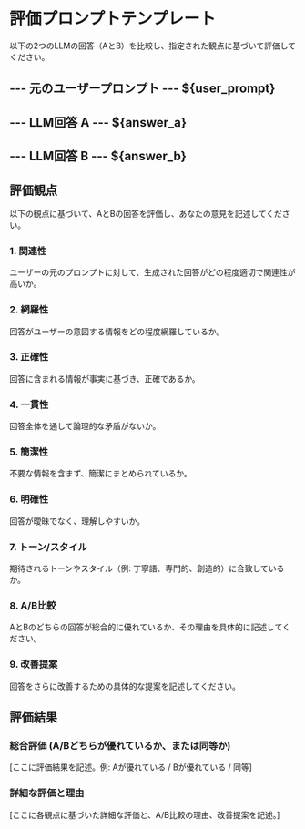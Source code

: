 # 評価プロンプトテンプレート

以下の2つのLLMの回答（AとB）を比較し、指定された観点に基づいて評価してください。

--- 元のユーザープロンプト ---
${user_prompt}
---

--- LLM回答 A ---
${answer_a}
---

--- LLM回答 B ---
${answer_b}
---

## 評価観点

以下の観点に基づいて、AとBの回答を評価し、あなたの意見を記述してください。

### 1. 関連性
ユーザーの元のプロンプトに対して、生成された回答がどの程度適切で関連性が高いか。

### 2. 網羅性
回答がユーザーの意図する情報をどの程度網羅しているか。

### 3. 正確性
回答に含まれる情報が事実に基づき、正確であるか。

### 4. 一貫性
回答全体を通して論理的な矛盾がないか。

### 5. 簡潔性
不要な情報を含まず、簡潔にまとめられているか。

### 6. 明確性
回答が曖昧でなく、理解しやすいか。

### 7. トーン/スタイル
期待されるトーンやスタイル（例: 丁寧語、専門的、創造的）に合致しているか。

### 8. A/B比較
AとBのどちらの回答が総合的に優れているか、その理由を具体的に記述してください。

### 9. 改善提案
回答をさらに改善するための具体的な提案を記述してください。

## 評価結果

### 総合評価 (A/Bどちらが優れているか、または同等か)

[ここに評価結果を記述。例: Aが優れている / Bが優れている / 同等]

### 詳細な評価と理由

[ここに各観点に基づいた詳細な評価と、A/B比較の理由、改善提案を記述。]
